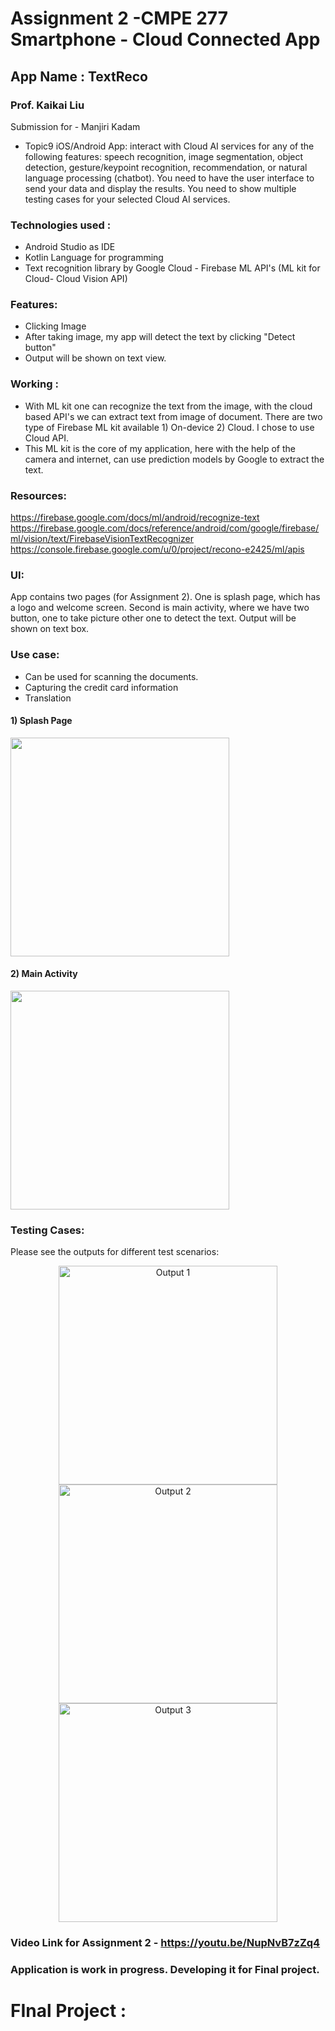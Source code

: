 
# Assignment 2 -CMPE 277 Smartphone - Cloud Connected App
## App Name : TextReco
### Prof. Kaikai Liu
Submission for - Manjiri Kadam

* Topic9 iOS/Android App: interact with Cloud AI services for any of the following features: speech recognition, image segmentation, object detection, gesture/keypoint recognition, recommendation, or natural language processing (chatbot). 
You need to have the user interface to send your data and display the results. You need to show multiple testing cases for your selected Cloud AI services.

####

### Technologies used :
* Android Studio as IDE
* Kotlin Language for programming
* Text recognition library by Google Cloud - Firebase ML API's (ML kit for Cloud- Cloud Vision API)

### Features:
* Clicking Image
* After taking image, my app will detect the text by clicking "Detect button"
* Output will be shown on text view. 

### Working :
* With ML kit one can recognize the text from the image, with the cloud based API's we can extract text from image of document. There are two type of Firebase ML kit available 1) On-device 2) Cloud. I chose to use Cloud API.
* This ML kit is the core of my application, here with the help of the camera and internet, can use prediction models by Google to extract the text.



### Resources:

https://firebase.google.com/docs/ml/android/recognize-text
https://firebase.google.com/docs/reference/android/com/google/firebase/ml/vision/text/FirebaseVisionTextRecognizer
https://console.firebase.google.com/u/0/project/recono-e2425/ml/apis

### UI:
App contains two pages (for Assignment 2). One is splash page, which has a logo and welcome screen. Second is main activity, where we have two button, one to take picture other one to detect the text. Output will be shown on text box.

### Use case:
* Can be used for scanning the documents.
* Capturing the credit card information
* Translation


#### 1) Splash Page
<img src="Output/1.jpeg" width="350">

#### 2) Main Activity
<img src="Output/2.jpeg" width="350">


### Testing Cases:

Please see the outputs for different test scenarios:


<p align="center">
  <img src="Output/3.jpeg" width="350" title="Output 1">
  <img src="Output/4.jpeg" width="350" title="Output 2">
  <img src="Output/5.jpeg" width="350" title="Output 3">
</p>

### Video Link for Assignment 2 - https://youtu.be/NupNvB7zZq4

### Application is work in progress. Developing it for Final project.

# FInal Project :

